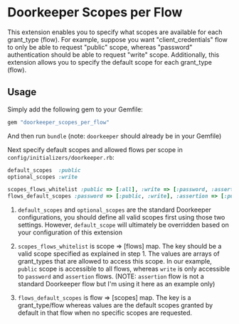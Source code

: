 # Doorkeeper Scopes per Flow

This extension enables you to specify what scopes are available for each grant_type (flow). For example, suppose you want "client_credentials" flow to only be able to request "public" scope, whereas "password" authentication should be able to request "write" scope. Additionally, this extension allows you to specify the default scope for each grant_type (flow).


## Usage

Simply add the following gem to your Gemfile:
```ruby
gem "doorkeeper_scopes_per_flow"
```
And then run `bundle` (note: `doorkeeper` should already be in your Gemfile)

Next specify default scopes and allowed flows per scope in `config/initializers/doorkeeper.rb`:

```ruby
default_scopes  :public
optional_scopes :write

scopes_flows_whitelist :public => [:all], :write => [:password, :assertion]
flows_default_scopes :password => [:public, :write], :assertion => [:public, :write], :client_credentials => [:public]
```

1. `default_scopes` and `optional_scopes` are the standard Doorkeeper configurations, you should define all valid scopes first using those two settings. However, `default_scope` will ultimately be overridden based on your configuration of this extension

2. `scopes_flows_whitelist` is scope => [flows] map. The key should be a valid scope specified as explained in step 1. The values are arrays of grant_types that are allowed to access this scope. In our example, `public` scope is accessible to all flows, whereas `write` is only accessible to `password` and `assertion` flows. (NOTE: `assertion` flow is not a standard Doorkeeper flow but I'm using it here as an example only)

3. `flows_default_scopes` is flow => [scopes] map. The key is a grant_type/flow whereas values are the default scopes  granted by default in that flow when no specific scopes are requested.


